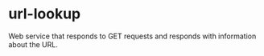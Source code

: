 # url-lookup
Web service that responds to GET requests and responds with information about the URL.
